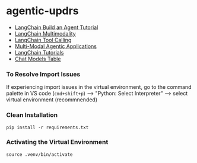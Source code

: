 # agentic-updrs
- [LangChain Build an Agent Tutorial](https://python.langchain.com/docs/tutorials/agents/)
- [LangChain Multimodality](https://python.langchain.com/docs/concepts/multimodality/)
- [LangChain Tool Calling](https://python.langchain.com/docs/concepts/tool_calling/)
- [Multi-Modal Agentic Applications](https://cobusgreyling.medium.com/multi-modal-agentic-applications-4a15ab0c0bf6)
- [LangChain Tutorials](https://python.langchain.com/docs/tutorials/)
- [Chat Models Table](https://python.langchain.com/docs/integrations/chat/)

### To Resolve Import Issues 
If experiencing import issues in the virtual environment, go to the command palette in VS code (```cmd+shift+p```) --> "Python: Select Interpreter" --> select virtual environment (recommnended)

### Clean Installation
```pip install -r requirements.txt```

### Activating the Virtual Environment
```source .venv/bin/activate```
